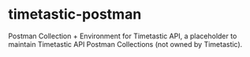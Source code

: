 # timetastic-postman
Postman Collection + Environment for Timetastic API, a placeholder to maintain Timetastic API Postman Collections (not owned by Timetastic).
